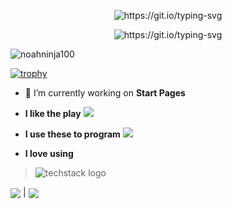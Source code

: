 <p align="center">
  <img src="https://readme-typing-svg.demolab.com?font=Kdam+Thmor+Pro&size=35&duration=4000&pause=1000&color=000000&center=true&vCenter=true&width=435&lines=Hey%F0%9F%91%8B%2C+I'm+NoahNinja100" alt="https://git.io/typing-svg" />
</p> <p align="center">
  <img src="https://readme-typing-svg.demolab.com?font=Kdam+Thmor+Pro&duration=4000&pause=1000&color=000000&center=true&vCenter=true&width=435&lines=I+Am+A+Javascript%2FLua+Programmer" alt="https://git.io/typing-svg" />
</p>
<p align="left"> <img src="https://komarev.com/ghpvc/?username=noahninja100&label=Profile%20views&color=000000&style=flat" alt="noahninja100" /> </p>

[![trophy](https://github-profile-trophy.vercel.app/?username=noahninja100&theme=onedark)](https://github.com/ryo-ma/github-profile-trophy)

- 🔭 I’m currently working on **Start Pages**
- **I like the play** <img src="https://img.shields.io/badge/Counter_Strike-000000?style=for-the-badge&logo=counter-strike&logoColor=white" />
- **I use these to program** <img src="https://img.shields.io/badge/VSCode-0078D4?style=for-the-badge&logo=visual%20studio%20code&logoColor=white" /> 

- **I love using**
> ![techstack logo](https://readme-components.vercel.app/api?component=logo&logo=react&animation=spin&fill=000000)


<a href="https://github.com/anuraghazra/github-readme-stats"><img align="center" src="https://github-readme-stats-git-masterrstaa-rickstaa.vercel.app/api?username=noahninja100&title_color=000000&text_color=000000&icon_color=000000&show_icons=true&include_all_commits=true&theme=transparent&hide_border=true&count_private=true&hide=issues,prs" /></a> | <a href="https://github.com/anuraghazra/github-readme-stats"><img align="center" src="https://github-readme-stats-git-masterrstaa-rickstaa.vercel.app/api/top-langs/?username=noahninja100&title_color=000000&text_color=000000&icon_color=000000&layout=compact&theme=transparent&hide_border=true" /></a>
